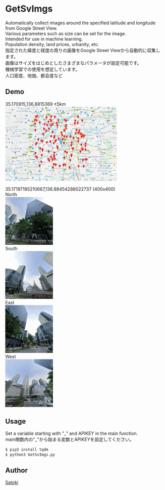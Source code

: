 # GetSvImgs

Automatically collect images around the specified latitude and longitude from Google Street View.  
Various parameters such as size can be set for the image.  
Intended for use in machine learning.  
Population density, land prices, urbanity, etc.  
指定された緯度と経度の周りの画像をGoogle Street Viewから自動的に収集します。  
画像はサイズをはじめとしたさまざまなパラメータが設定可能です。  
機械学習での使用を想定しています。  
人口密度、地価、都会度など  

## Demo

35.170915,136.8815369 ±5km  
<img src="https://github.com/satoki/getsvimgs/blob/images/N_i.png" width=70%>  

35.17197185210667,136.88454288022737 (400x400)  
North  
<img src="https://github.com/satoki/getsvimgs/blob/images/N_35.17197185210667%2C136.88454288022737.jpg" width=30%>  
South  
<img src="https://github.com/satoki/getsvimgs/blob/images/S_35.17197185210667%2C136.88454288022737.jpg" width=30%>  
East  
<img src="https://github.com/satoki/getsvimgs/blob/images/E_35.17197185210667%2C136.88454288022737.jpg" width=30%>  
West  
<img src="https://github.com/satoki/getsvimgs/blob/images/W_35.17197185210667%2C136.88454288022737.jpg" width=30%>  

## Usage

Set a variable starting with "\_" and APIKEY in the main function.  
main関数内の"\_"から始まる変数とAPIKEYを設定してください。  

```console
$ pip3 install tqdm
$ python3 GetSvImgs.py
```

## Author

[Satoki](https://github.com/satoki)  